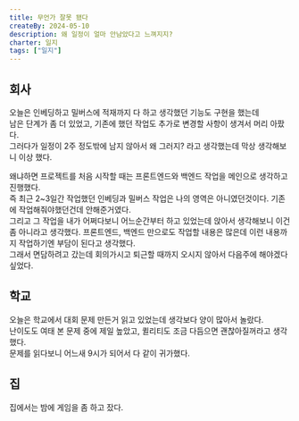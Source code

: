 ```yaml
---
title: 무언가 잘못 됐다
createBy: 2024-05-10
description: 왜 일정이 얼마 안남았다고 느껴지지?
charter: 일지
tags: ["일지"]
---
```


## 회사

오늘은 인베딩하고 밀버스에 적재까지 다 하고 생각했던 기능도 구현을 했는데  
남은 단계가 좀 더 있었고, 기존에 했던 작업도 추가로 변경할 사항이 생겨서 머리 아팠다.  
그러다가 일정이 2주 정도밖에 남지 않아서 왜 그러지? 라고 생각했는데 막상 생각해보니 이상 했다.

왜냐하면 프로젝트를 처음 시작할 때는 프론트엔드와 백엔드 작업을 메인으로 생각하고 진행했다.  
즉 최근 2~3일간 작업했던 인베딩과 밀버스 작업은 나의 영역은 아니였던것이다. 기존에 작업해줘야했던건데 안해준거였다.  
그리고 그 작업을 내가 어쩌다보니 어느순간부터 하고 있었는데 앉아서 생각해보니 이건 좀 아니라고 생각했다.
프론트엔드, 백엔드 만으로도 작업할 내용은 많은데 이런 내용까지 작업하기엔 부담이 된다고 생각했다.  
그래서 면담하려고 갔는데 회의가시고 퇴근할 때까지 오시지 않아서 다음주에 해야겠다 싶었다.

## 학교

오늘은 학교에서 대회 문제 만든거 읽고 있었는데 생각보다 양이 많아서 놀랐다.  
난이도도 여태 본 문제 중에 제일 높았고, 퀼리티도 조금 다듬으면 괜찮아질꺼라고 생각했다.  
문제를 읽다보니 어느새 9시가 되어서 다 같이 귀가했다.

## 집

집에서는 밤에 게임을 좀 하고 잤다.
